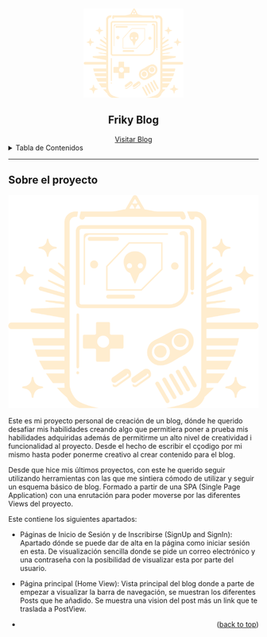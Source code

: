 <a name="readme-top"></a>

<!-- PROJECT LOGO -->
<br />
<div align="center">
  <img src="./public/img/Logosensefondo.png" alt="Logo" width="200" height="180">
  <h2 align="center">Friky Blog</h2>
  <a href="https://code-blog-lime.vercel.app/">Visitar Blog</a>
</div>

<!-- TABLE OF CONTENTS -->
<details>
  <summary>Tabla de Contenidos</summary>
  <ol>
    <li>
      <a href="#about-the-project">Sobre el proyecto</a>
      <ul>
        <li><a href="#build-with">Creado con</a></li>
      </ul>
    </li>
    <li>
    <a href="#roadmap">Roadmap</a>
     <ul>
     <li><a href="#backlog">Back log</a></li>
        <li><a href="#day-one">Tuesday 07, February 2023</a></li>
        <li><a href="#day-two">Wednesday 08, February 2023</a></li>
        <li><a href="#day-three">Thursday 09, February 2023</a></li>
        <li><a href="#day-four">Friday 10, February 2023</a></li>
        <li><a href="#day-five">Wednesday 15, February 2023</a></li>
        <li><a href="#day-six">Thursday 16, February 2023</a></li>
        <li><a href="#day-seven">Monday 20, February 2023</a></li>
        <li><a href="#day-eight">Tuesday 21, February 2023</a></li>
        <li><a href="#day-nine">Wednesday 22, February 2023</a></li>        
      </ul>
    </li>
    <li><a href="#about">Mi información</a></li>
    <li><a href="#special-thanks">Agradecimientos</a></li>
    <li><a href="#technical-challenge">Desafío Técnico</a></li>
    <li><a href="#big-mistake">Gran Error</a></li>
  </ol>
</details>
<hr>

<!-- ABOUT THE PROJECT -->

## Sobre el proyecto

<img src="./public/img/Logosensefondo.png" alt="Logo" width="100%" height="50%">

Este es mi proyecto personal de creación de un blog, dónde he querido desafiar mis habilidades creando algo que permitiera poner a prueba mis habilidades adquiridas además de permitirme un alto nivel de creatividad i funcionalidad al proyecto. Desde el hecho de escribir el cçodigo por mi mismo hasta poder ponerme creativo al crear contenido para el blog.

Desde que hice mis últimos proyectos, con este he querido seguir utilizando herramientas con las que me sintiera cómodo de utilizar y seguir un esquema básico de blog. Formado a partir de una SPA (Single Page Application) con una enrutación para poder moverse por las diferentes Views del proyecto.

Este contiene los siguientes apartados:

- Páginas de Inicio de Sesión y de Inscribirse (SignUp and SignIn): Apartado dónde se puede dar de alta en la página como iniciar sesión en esta. De visualización sencilla donde se pide un correo electrónico y una contraseña con la posibilidad de visualizar esta por parte del usuario.

- Página principal (Home View): Vista principal del blog donde a parte de empezar a visualizar la barra de navegación, se muestran los diferentes Posts que he añadido. Se muestra una vision del post más un link que te traslada a PostView.

- <p align="right">(<a href="#readme-top">back to top</a>)</p>
